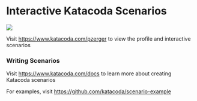 # Interactive Katacoda Scenarios

[![](http://shields.katacoda.com/katacoda/pzerger/count.svg)](https://www.katacoda.com/pzerger "Get your profile on Katacoda.com")

Visit https://www.katacoda.com/pzerger to view the profile and interactive scenarios

### Writing Scenarios
Visit https://www.katacoda.com/docs to learn more about creating Katacoda scenarios

For examples, visit https://github.com/katacoda/scenario-example
